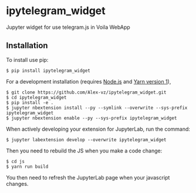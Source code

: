 # ipytelegram_widget

Jupyter widget for use telegram.js in Voila WebApp

## Installation

To install use pip:

    $ pip install ipytelegram_widget

For a development installation (requires [Node.js](https://nodejs.org) and [Yarn version 1](https://classic.yarnpkg.com/)),

    $ git clone https://github.com/Alex-vz/ipytelegram_widget.git
    $ cd ipytelegram_widget
    $ pip install -e .
    $ jupyter nbextension install --py --symlink --overwrite --sys-prefix ipytelegram_widget
    $ jupyter nbextension enable --py --sys-prefix ipytelegram_widget

When actively developing your extension for JupyterLab, run the command:

    $ jupyter labextension develop --overwrite ipytelegram_widget

Then you need to rebuild the JS when you make a code change:

    $ cd js
    $ yarn run build

You then need to refresh the JupyterLab page when your javascript changes.
